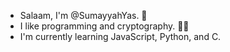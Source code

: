 - Salaam, I'm @SumayyahYas. 👋
- I like programming and cryptography. 👩‍💻
- I'm currently learning JavaScript, Python, and C.
